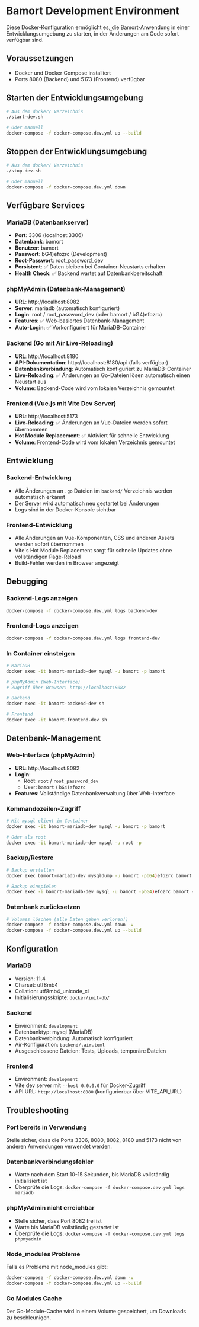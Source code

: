 # Bamort Development Environment

Diese Docker-Konfiguration ermöglicht es, die Bamort-Anwendung in einer Entwicklungsumgebung zu starten, in der Änderungen am Code sofort verfügbar sind.

## Voraussetzungen

- Docker und Docker Compose installiert
- Ports 8080 (Backend) und 5173 (Frontend) verfügbar

## Starten der Entwicklungsumgebung

```bash
# Aus dem docker/ Verzeichnis
./start-dev.sh

# Oder manuell
docker-compose -f docker-compose.dev.yml up --build
```

## Stoppen der Entwicklungsumgebung

```bash
# Aus dem docker/ Verzeichnis
./stop-dev.sh

# Oder manuell
docker-compose -f docker-compose.dev.yml down
```

## Verfügbare Services

### MariaDB (Datenbankserver)
- **Port**: 3306 (localhost:3306)
- **Datenbank**: bamort
- **Benutzer**: bamort
- **Passwort**: bG4)efozrc (Development)
- **Root-Passwort**: root_password_dev
- **Persistent**: ✅ Daten bleiben bei Container-Neustarts erhalten
- **Health Check**: ✅ Backend wartet auf Datenbankbereitschaft

### phpMyAdmin (Datenbank-Management)
- **URL**: http://localhost:8082
- **Server**: mariadb (automatisch konfiguriert)
- **Login**: root / root_password_dev (oder bamort / bG4)efozrc)
- **Features**: ✅ Web-basiertes Datenbank-Management
- **Auto-Login**: ✅ Vorkonfiguriert für MariaDB-Container

### Backend (Go mit Air Live-Reloading)
- **URL**: http://localhost:8180
- **API-Dokumentation**: http://localhost:8180/api (falls verfügbar)
- **Datenbankverbindung**: Automatisch konfiguriert zu MariaDB-Container
- **Live-Reloading**: ✅ Änderungen an Go-Dateien lösen automatisch einen Neustart aus
- **Volume**: Backend-Code wird vom lokalen Verzeichnis gemountet

### Frontend (Vue.js mit Vite Dev Server)
- **URL**: http://localhost:5173
- **Live-Reloading**: ✅ Änderungen an Vue-Dateien werden sofort übernommen
- **Hot Module Replacement**: ✅ Aktiviert für schnelle Entwicklung
- **Volume**: Frontend-Code wird vom lokalen Verzeichnis gemountet

## Entwicklung

### Backend-Entwicklung
- Alle Änderungen an `.go` Dateien im `backend/` Verzeichnis werden automatisch erkannt
- Der Server wird automatisch neu gestartet bei Änderungen
- Logs sind in der Docker-Konsole sichtbar

### Frontend-Entwicklung
- Alle Änderungen an Vue-Komponenten, CSS und anderen Assets werden sofort übernommen
- Vite's Hot Module Replacement sorgt für schnelle Updates ohne vollständigen Page-Reload
- Build-Fehler werden im Browser angezeigt

## Debugging

### Backend-Logs anzeigen
```bash
docker-compose -f docker-compose.dev.yml logs backend-dev
```

### Frontend-Logs anzeigen
```bash
docker-compose -f docker-compose.dev.yml logs frontend-dev
```

### In Container einsteigen
```bash
# MariaDB
docker exec -it bamort-mariadb-dev mysql -u bamort -p bamort

# phpMyAdmin (Web-Interface)
# Zugriff über Browser: http://localhost:8082

# Backend
docker exec -it bamort-backend-dev sh

# Frontend
docker exec -it bamort-frontend-dev sh
```

## Datenbank-Management

### Web-Interface (phpMyAdmin)
- **URL**: http://localhost:8082
- **Login**: 
  - Root: `root` / `root_password_dev`
  - User: `bamort` / `bG4)efozrc`
- **Features**: Vollständige Datenbankverwaltung über Web-Interface

### Kommandozeilen-Zugriff
```bash
# Mit mysql client im Container
docker exec -it bamort-mariadb-dev mysql -u bamort -p bamort

# Oder als root
docker exec -it bamort-mariadb-dev mysql -u root -p
```

### Backup/Restore
```bash
# Backup erstellen
docker exec bamort-mariadb-dev mysqldump -u bamort -pbG4)efozrc bamort > backup.sql

# Backup einspielen
docker exec -i bamort-mariadb-dev mysql -u bamort -pbG4)efozrc bamort < backup.sql
```

### Datenbank zurücksetzen
```bash
# Volumes löschen (alle Daten gehen verloren!)
docker-compose -f docker-compose.dev.yml down -v
docker-compose -f docker-compose.dev.yml up --build
```

## Konfiguration

### MariaDB
- Version: 11.4
- Charset: utf8mb4
- Collation: utf8mb4_unicode_ci
- Initialisierungsskripte: `docker/init-db/`

### Backend
- Environment: `development`
- Datenbanktyp: mysql (MariaDB)
- Datenbankverbindung: Automatisch konfiguriert
- Air-Konfiguration: `backend/.air.toml`
- Ausgeschlossene Dateien: Tests, Uploads, temporäre Dateien

### Frontend
- Environment: `development`
- Vite dev server mit `--host 0.0.0.0` für Docker-Zugriff
- API URL: `http://localhost:8080` (konfigurierbar über VITE_API_URL)

## Troubleshooting

### Port bereits in Verwendung
Stelle sicher, dass die Ports 3306, 8080, 8082, 8180 und 5173 nicht von anderen Anwendungen verwendet werden.

### Datenbankverbindungsfehler
- Warte nach dem Start 10-15 Sekunden, bis MariaDB vollständig initialisiert ist
- Überprüfe die Logs: `docker-compose -f docker-compose.dev.yml logs mariadb`

### phpMyAdmin nicht erreichbar
- Stelle sicher, dass Port 8082 frei ist
- Warte bis MariaDB vollständig gestartet ist
- Überprüfe die Logs: `docker-compose -f docker-compose.dev.yml logs phpmyadmin`

### Node_modules Probleme
Falls es Probleme mit node_modules gibt:
```bash
docker-compose -f docker-compose.dev.yml down -v
docker-compose -f docker-compose.dev.yml up --build
```

### Go Modules Cache
Der Go-Module-Cache wird in einem Volume gespeichert, um Downloads zu beschleunigen.
